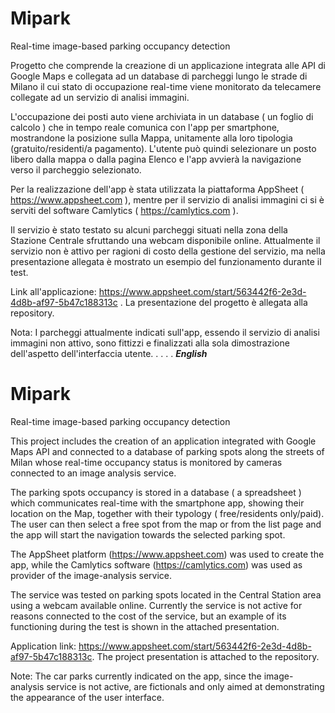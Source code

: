 # Mipark
Real-time image-based parking occupancy detection 

Progetto che comprende la creazione di un applicazione integrata alle API di Google Maps e collegata ad un database di parcheggi  lungo le strade di Milano il cui stato di occupazione real-time viene monitorato da telecamere collegate ad un servizio di analisi immagini. 

L'occupazione dei posti auto viene archiviata in un database ( un foglio di calcolo ) che in tempo reale comunica con l'app per smartphone, mostrandone la posizione sulla Mappa, unitamente alla loro tipologia (gratuito/residenti/a pagamento). L'utente può quindi selezionare un posto libero dalla mappa o dalla pagina Elenco e l'app avvierà la navigazione verso il parcheggio selezionato.

Per la realizzazione dell'app è stata utilizzata la piattaforma AppSheet ( https://www.appsheet.com ), mentre per il servizio di analisi immagini ci si è serviti del software Camlytics ( https://camlytics.com ).

Il servizio è stato testato su alcuni parcheggi situati nella zona della Stazione Centrale sfruttando una webcam disponibile online. Attualmente il servizio non è attivo per ragioni di costo della gestione del servizio, ma nella presentazione allegata è mostrato un esempio del funzionamento durante il test. 

Link all'applicazione: https://www.appsheet.com/start/563442f6-2e3d-4d8b-af97-5b47c188313c .
La presentazione del progetto è allegata alla repository.

Nota: I parcheggi attualmente indicati sull'app, essendo il servizio di analisi immagini non attivo, sono fittizzi e finalizzati alla sola dimostrazione dell'aspetto dell'interfaccia utente.
.
.
.
.
***English***

# Mipark
Real-time image-based parking occupancy detection 


This project includes the creation of an application integrated with Google Maps API and connected to a database of parking spots along the streets of Milan whose real-time occupancy status is monitored by cameras connected to an image analysis service.

The parking spots occupancy is stored in a database ( a spreadsheet ) which communicates real-time with the smartphone app, showing their location on the Map, together with their typology ( free/residents only/paid). The user can then select a free spot from the map or from the list page and the app will start the navigation towards the selected parking spot.

The AppSheet platform (https://www.appsheet.com) was used to create the app, while the Camlytics software (https://camlytics.com) was used as provider of the image-analysis service.

The service was tested on parking spots located in the Central Station area using a webcam available online. Currently the service is not active for reasons connected to the cost of the service, but an example of its functioning during the test is shown in the attached presentation.

Application link: https://www.appsheet.com/start/563442f6-2e3d-4d8b-af97-5b47c188313c.
The project presentation is attached to the repository.

Note: The car parks currently indicated on the app, since the image-analysis service is not active, are fictionals and only aimed at demonstrating the appearance of the user interface.
